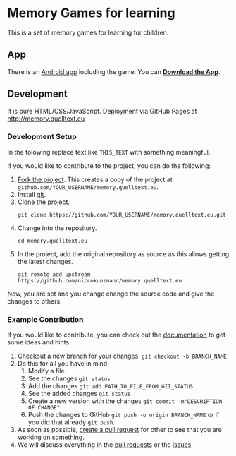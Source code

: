 # Memory Games for learning

This is a set of memory games for learning for children.

## App

There is an [Android app](https://github.com/niccokunzmann/app.memory.quelltext.eu#readme) including the game.
You can **[Download the App][apk]**.

## Development

It is pure HTML/CSS/JavaScript.
Deployment via GitHub Pages at http://memory.quelltext.eu

### Development Setup

In the folowing replace text like `THIS_TEXT` with something meaningful.

If you would like to contribute to the project, you can do the following:

1. [Fork the project](https://github.com/niccokunzmann/memory.quelltext.eu/fork).
    This creates a copy of the project at `github.com/YOUR_USERNAME/memory.quelltext.eu`.
2. Install [git](https://git-scm.com/downloads).
3. Clone the project.
    ```
    git clone https://github.com/YOUR_USERNAME/memory.quelltext.eu.git
    ```
4. Change into the repository.
    ```
    cd memory.quelltext.eu
    ```
5. In the project, add the original repository as source as this allows getting the latest changes.
    ```
    git remote add upstream https://github.com/niccokunzmann/memory.quelltext.eu
    ```

Now, you are set and you change change the source code and give the changes to others.

### Example Contribution

If you would like to contribute, you can check out the [documentation] to get some ideas and hints.

1. Checkout a new branch for your changes. `git checkout -b BRANCH_NAME`
2. Do this for all you have in mind:
    1. Modify a file.
    2. See the changes `git status`
    3. Add the changes `git add PATH_TO_FILE_FROM_GIT_STATUS`
    4. See the added changes `git status`
    5. Create a new version with the changes `git commit -m"DESCRIPTION OF CHANGE"`
    6. Push the changes to GitHub `git push -u origin BRANCH_NAME` or if you did that already `git push`.
3. As soon as possible, [create a pull request](https://github.com/niccokunzmann/memory.quelltext.eu/compare) for other to see that you are working on something.
4. We will discuss everything in the [pull requests](https://github.com/niccokunzmann/memory.quelltext.eu/pulls) or the [issues](https://github.com/niccokunzmann/memory.quelltext.eu/issues).

[apk]: https://niccokunzmann.github.io/download_latest/niccokunzmann/app.memory.quelltext.eu/app-debug.apk
[documentation]: docs#readme
